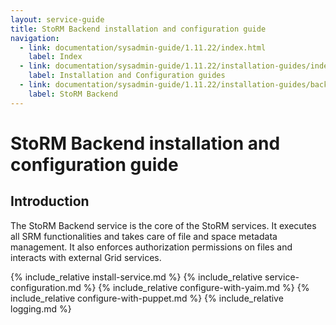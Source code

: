 ```yaml
---
layout: service-guide
title: StoRM Backend installation and configuration guide
navigation:
  - link: documentation/sysadmin-guide/1.11.22/index.html
    label: Index
  - link: documentation/sysadmin-guide/1.11.22/installation-guides/index.html
    label: Installation and Configuration guides
  - link: documentation/sysadmin-guide/1.11.22/installation-guides/backend/index.html
    label: StoRM Backend
---
```


# StoRM Backend installation and configuration guide

## Introduction

The StoRM Backend service is the core of the StoRM services. It executes all SRM functionalities and takes care of file and space metadata management. It also enforces authorization permissions on files and interacts with external Grid services.

{% include_relative install-service.md %}
{% include_relative service-configuration.md %}
{% include_relative configure-with-yaim.md %}
{% include_relative configure-with-puppet.md %}
{% include_relative logging.md %}






